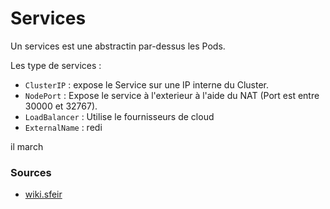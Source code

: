 # Services

Un services est une abstractin par-dessus les Pods.

Les type de services :

- `ClusterIP` : expose le Service sur une IP interne du Cluster.
- `NodePort` : Expose le service à l'exterieur à l'aide du NAT (Port est entre 30000 et 32767).
- `LoadBalancer` : Utilise le fournisseurs de cloud
- `ExternalName` : redi


il march
### Sources

- [wiki.sfeir](https://wiki.sfeir.com/kubernetes/architecture/composants/services/)
